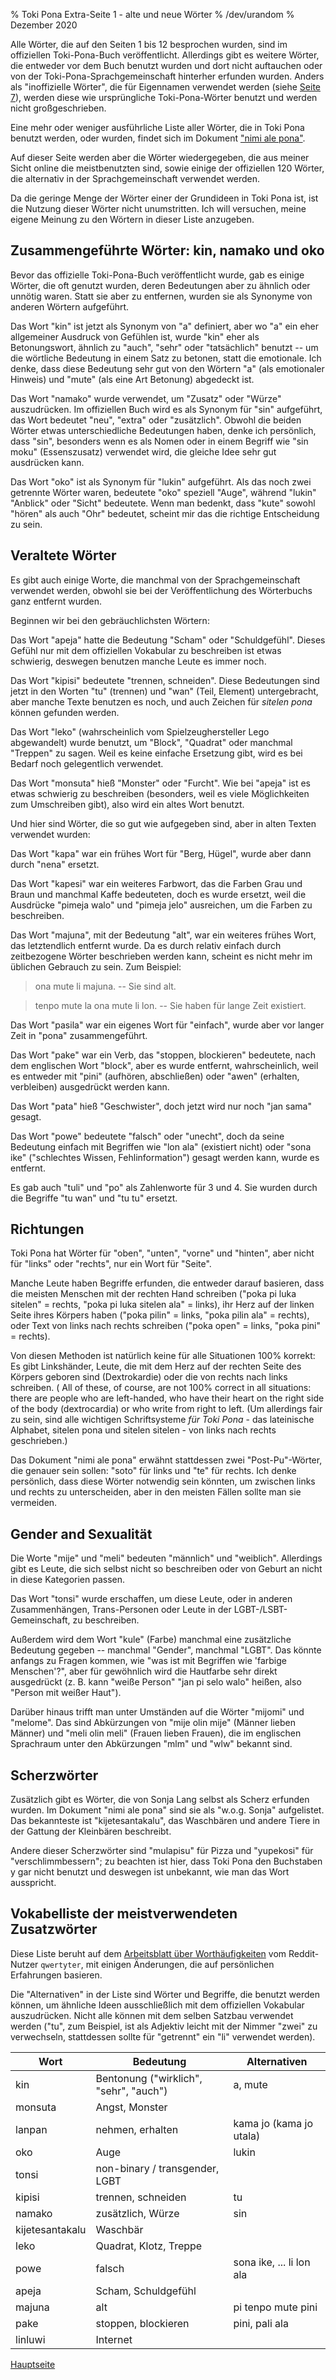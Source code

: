 % Toki Pona Extra-Seite 1 - alte und neue Wörter
% /dev/urandom
% Dezember 2020

Alle Wörter, die auf den Seiten 1 bis 12 besprochen wurden, sind im offiziellen
Toki-Pona-Buch veröffentlicht. Allerdings gibt es weitere Wörter, die entweder 
vor dem Buch benutzt wurden und dort nicht auftauchen oder von der 
Toki-Pona-Sprachgemeinschaft hinterher erfunden wurden. Anders als 
"inoffizielle Wörter", die für Eigennamen verwendet werden (siehe [Seite 7](de_7.html)), 
werden diese wie ursprüngliche Toki-Pona-Wörter benutzt und werden nicht 
großgeschrieben.

Eine mehr oder weniger ausführliche Liste aller Wörter, die in Toki Pona benutzt 
werden, oder wurden, findet sich im Dokument ["nimi ale pona"][nap].

[nap]:https://docs.google.com/spreadsheets/d/1t-pjAgZDyKPXcCRnEdATFQOxGbQFMjZm-8EvXiQd2Po

Auf dieser Seite werden aber die Wörter wiedergegeben, die aus meiner Sicht 
online die meistbenutzten sind, sowie einige der offiziellen 120 Wörter, die 
alternativ in der Sprachgemeinschaft verwendet werden.

Da die geringe Menge der Wörter einer der Grundideen in Toki Pona ist, ist die 
Nutzung dieser Wörter nicht unumstritten. Ich will versuchen, meine eigene 
Meinung zu den Wörtern in dieser Liste anzugeben.


## Zusammengeführte Wörter: kin, namako und oko

Bevor das offizielle Toki-Pona-Buch veröffentlicht wurde, gab es einige Wörter, 
die oft genutzt wurden, deren Bedeutungen aber zu ähnlich oder unnötig waren. 
Statt sie aber zu entfernen, wurden sie als Synonyme von anderen Wörtern 
aufgeführt.

Das Wort "kin" ist jetzt als Synonym von "a" definiert, aber wo "a" ein eher 
allgemeiner Ausdruck von Gefühlen ist, wurde "kin" eher als Betonungswort, ähnlich zu 
"auch", "sehr" oder "tatsächlich" benutzt -- um die wörtliche Bedeutung in einem Satz 
zu betonen, statt die emotionale. Ich denke, dass diese Bedeutung sehr gut von den 
Wörtern "a" (als emotionaler Hinweis) und "mute" (als eine Art Betonung) abgedeckt ist.
 
Das Wort "namako" wurde verwendet, um "Zusatz" oder "Würze" auszudrücken. Im 
offiziellen Buch wird es als Synonym für "sin" aufgeführt, das Wort bedeutet 
"neu", "extra" oder "zusätzlich". Obwohl die beiden Wörter etwas 
unterschiedliche Bedeutungen haben, denke ich persönlich, dass "sin", 
besonders wenn es als Nomen oder in einem Begriff wie "sin moku" (Essenszusatz)
verwendet wird, die gleiche Idee sehr gut ausdrücken kann.

Das Wort "oko" ist als Synonym für "lukin" aufgeführt. Als das noch zwei 
getrennte Wörter waren, bedeutete "oko" speziell "Auge", während "lukin" 
"Anblick" oder "Sicht" bedeutete. Wenn man bedenkt, dass "kute" sowohl 
"hören" als auch "Ohr" bedeutet, scheint mir das die richtige Entscheidung 
zu sein.

## Veraltete Wörter

Es gibt auch einige Worte, die manchmal von der Sprachgemeinschaft verwendet 
werden, obwohl sie bei der Veröffentlichung des Wörterbuchs ganz entfernt 
wurden.

Beginnen wir bei den gebräuchlichsten Wörtern:

Das Wort "apeja" hatte die Bedeutung "Scham" oder "Schuldgefühl". Dieses Gefühl 
nur mit dem offiziellen Vokabular zu beschreiben ist etwas schwierig, deswegen 
benutzen manche Leute es immer noch.

Das Wort "kipisi" bedeutete "trennen, schneiden". Diese Bedeutungen sind jetzt 
in den Worten "tu" (trennen) und "wan" (Teil, Element) untergebracht, aber 
manche Texte benutzen es noch, und auch Zeichen für *sitelen pona* können 
gefunden werden.

Das Wort "leko" (wahrscheinlich vom Spielzeughersteller Lego abgewandelt) wurde 
benutzt, um "Block", "Quadrat" oder manchmal "Treppen" zu sagen. Weil es keine 
einfache Ersetzung gibt, wird es bei Bedarf noch gelegentlich verwendet.

Das Wort "monsuta" hieß "Monster" oder "Furcht". Wie bei "apeja" ist es etwas 
schwierig zu beschreiben (besonders, weil es viele Möglichkeiten zum 
Umschreiben gibt), also wird ein altes Wort benutzt.

Und hier sind Wörter, die so gut wie aufgegeben sind, aber in alten Texten 
verwendet wurden:

Das Wort "kapa" war ein frühes Wort für "Berg, Hügel", wurde aber dann durch 
"nena" ersetzt.

Das Wort "kapesi" war ein weiteres Farbwort, das die Farben Grau und Braun 
und manchmal Kaffe bedeuteten, doch es wurde ersetzt, weil die Ausdrücke 
"pimeja walo" und "pimeja jelo" ausreichen, um die Farben zu beschreiben.

Das Wort "majuna", mit der Bedeutung "alt", war ein weiteres frühes Wort, 
das letztendlich entfernt wurde. Da es durch relativ einfach durch zeitbezogene
Wörter beschrieben werden kann, scheint es nicht mehr im üblichen Gebrauch zu 
sein. Zum Beispiel:

> ona mute li majuna. -- Sie sind alt.

> tenpo mute la ona mute li lon. -- Sie haben für lange Zeit existiert.

Das Wort "pasila" war ein eigenes Wort für "einfach", wurde aber vor langer Zeit 
in "pona" zusammengeführt. 

Das Wort "pake" war ein Verb, das "stoppen, blockieren" bedeutete, nach dem 
englischen Wort "block", aber es wurde entfernt, wahrscheinlich, weil es entweder 
mit "pini" (aufhören, abschließen) oder "awen" (erhalten, verbleiben) ausgedrückt 
werden kann.

Das Wort "pata" hieß "Geschwister", doch jetzt wird nur noch "jan sama" gesagt.

Das Wort "powe" bedeutete "falsch" oder "unecht", doch da seine Bedeutung einfach 
mit Begriffen wie "lon ala" (existiert nicht) oder "sona ike" ("schlechtes Wissen, 
Fehlinformation") gesagt werden kann, wurde es entfernt.

Es gab auch "tuli" und "po" als Zahlenworte für 3 und 4. Sie 
wurden durch die Begriffe "tu wan" und "tu tu" ersetzt.

## Richtungen

Toki Pona hat Wörter für "oben", "unten", "vorne" und "hinten", aber nicht 
für "links" oder "rechts", nur ein Wort für "Seite".

Manche Leute haben Begriffe erfunden, die entweder darauf basieren, dass die 
meisten Menschen mit der rechten Hand schreiben ("poka pi luka sitelen" = 
rechts, "poka pi luka sitelen ala" = links), ihr Herz auf der linken Seite 
ihres Körpers haben ("poka pilin" = links, "poka pilin ala" = rechts), oder 
Text von links nach rechts schreiben ("poka open" = links, "poka pini" = rechts).

Von diesen Methoden ist natürlich keine für alle Situationen 100% korrekt: 
Es gibt Linkshänder, Leute, die mit dem Herz auf der rechten Seite des Körpers 
geboren sind (Dextrokardie) oder die von rechts nach links schreiben. (
All of these, of course, are not 100% correct in all situations: there are
people who are left-handed, who have their heart on the right side of the body
(dextrocardia) or who write from right to left. (Um allerdings fair zu sein, sind 
alle wichtigen Schriftsysteme *für Toki Pona* - das lateinische Alphabet, sitelen 
pona und sitelen sitelen - von links nach rechts geschrieben.)

Das Dokument "nimi ale pona" erwähnt stattdessen zwei "Post-Pu"-Wörter, die 
genauer sein sollen: "soto" für links und "te" für rechts. Ich denke persönlich, 
dass diese Wörter notwendig sein könnten, um zwischen links und rechts zu 
unterscheiden, aber in den meisten Fällen sollte man sie vermeiden.

## Gender and Sexualität

Die Worte "mije" und "meli" bedeuten "männlich" und "weiblich". Allerdings gibt 
es Leute, die sich selbst nicht so beschreiben oder von Geburt an nicht in 
diese Kategorien passen.

Das Wort "tonsi" wurde erschaffen, um diese Leute, oder in anderen Zusammenhängen, 
Trans-Personen oder Leute in der LGBT-/LSBT-Gemeinschaft, zu beschreiben. 

Außerdem wird dem Wort "kule" (Farbe) manchmal eine zusätzliche Bedeutung 
gegeben -- manchmal "Gender", manchmal "LGBT".  Das könnte anfangs zu Fragen 
kommen, wie "was ist mit Begriffen wie 'farbige Menschen'?", aber für gewöhnlich 
wird die Hautfarbe sehr direkt ausgedrückt (z. B. kann "weiße Person" "jan pi 
selo walo" heißen, also "Person mit weißer Haut").

Darüber hinaus trifft man unter Umständen auf die Wörter "mijomi" und "melome". Das 
sind Abkürzungen von "mije olin mije" (Männer lieben Männer) und "meli olin meli" 
(Frauen lieben Frauen), die im englischen Sprachraum unter den Abkürzungen "mlm" 
und "wlw" bekannt sind.

## Scherzwörter

Zusätzlich gibt es Wörter, die von Sonja Lang selbst als Scherz erfunden 
wurden. Im Dokument "nimi ale pona" sind sie als "w.o.g. Sonja" aufgelistet. Das 
bekannteste ist "kijetesantakalu", das Waschbären und andere Tiere in der Gattung 
der Kleinbären beschreibt.

Andere dieser Scherzwörter sind "mulapisu" für Pizza und "yupekosi" für 
"verschlimmbessern"; zu beachten ist hier, dass Toki Pona den Buchstaben y gar 
nicht benutzt und deswegen ist unbekannt, wie man das Wort ausspricht.

## Vokabelliste der meistverwendeten Zusatzwörter

Diese Liste beruht auf dem [Arbeitsblatt über Worthäufigkeiten](https://docs.google.com/spreadsheets/d/1dGd4do1Jk2L2NwW5l7tLgSajAVkUqO0z2UHGu4_Sq_M)
vom Reddit-Nutzer `qwertyter`, mit einigen Änderungen, die auf persönlichen Erfahrungen basieren.

Die "Alternativen" in der Liste sind Wörter und Begriffe, die benutzt werden können, 
um ähnliche Ideen ausschließlich mit dem offiziellen Vokabular auszudrücken. Nicht alle 
können mit dem selben Satzbau verwendet werden ("tu", zum Beispiel, ist als Adjektiv 
leicht mit der Nimmer "zwei" zu verwechseln, stattdessen sollte für "getrennt" ein "li" 
verwendet werden).

| Wort    | Bedeutung                              | Alternativen          |
|---------|----------------------------------------|-----------------------|
| kin     | Bentonung ("wirklich", "sehr", "auch") | a, mute               |
| monsuta | Angst, Monster                         |                       |
| lanpan  | nehmen, erhalten                       | kama jo (kama jo utala) |
| oko     | Auge                                   | lukin                 |
| tonsi   | non-binary / transgender, LGBT         |                       |
| kipisi  | trennen, schneiden                     | tu                    |
| namako  | zusätzlich, Würze                      | sin                   |
| kijetesantakalu | Waschbär                       |                       |
| leko    | Quadrat, Klotz, Treppe                 |                       |
| powe    | falsch                                 | sona ike, ... li lon ala |
| apeja   | Scham, Schuldgefühl                    |                       |
| majuna  | alt                                    | pi tenpo mute pini    |
| pake    | stoppen, blockieren                    | pini, pali ala        |
| linluwi | Internet                               |                       |

[Hauptseite](de_index.html)
